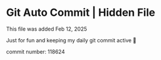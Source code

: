 # Git Auto Commit | Hidden File

This file was added Feb 12, 2025

Just for fun and keeping my daily git commit active 🤪

commit number: 118624
